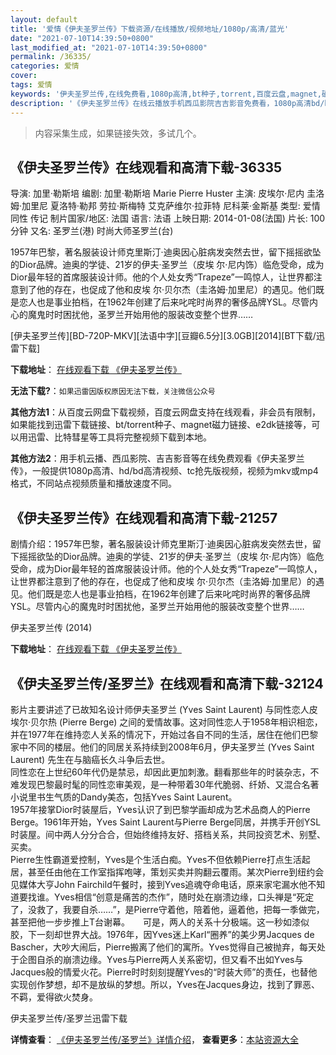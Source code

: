 ```yaml
---
layout: default
title: '爱情《伊夫圣罗兰传》下载资源/在线播放/视频地址/1080p/高清/蓝光'
date: "2021-07-10T14:39:50+0800"
last_modified_at: "2021-07-10T14:39:50+0800"
permalink: /36335/
categories: 爱情
cover:
tags: 爱情
keywords: '伊夫圣罗兰传,在线免费看,1080p高清,bt种子,torrent,百度云盘,magnet,磁力链,迅雷下载资源'
description: '《伊夫圣罗兰传》在线云播放手机西瓜影院吉吉影音免费看，1080p高清bd/hd未删减完整版和tc抢先枪版，mkv/mp4格式，附带bt/torrent种子、magnet/磁力链、百度云盘、网盘资源迅雷下载链接'
---
```


>内容采集生成，如果链接失效，多试几个。


## 《伊夫圣罗兰传》在线观看和高清下载-36335

导演: 加里·勒斯培 编剧: 加里·勒斯培 Marie Pierre Huster 主演: 皮埃尔·尼内 圭洛姆·加里尼 夏洛特·勒邦 劳拉·斯梅特 艾克萨维尔·拉菲特 尼科莱·金斯基 类型: 爱情 同性 传记 制片国家/地区: 法国 语言: 法语 上映日期: 2014-01-08(法国) 片长: 100分钟 又名: 圣罗兰(港) 时尚大师圣罗兰(台)

1957年巴黎，著名服装设计师克里斯汀·迪奥因心脏病发突然去世，留下摇摇欲坠的Dior品牌。迪奥的学徒、21岁的伊夫·圣罗兰（皮埃 尔·尼内饰）临危受命，成为Dior最年轻的首席服装设计师。他的个人处女秀“Trapeze”一鸣惊人，让世界都注意到了他的存在，也促成了他和皮埃 尔·贝尔杰（圭洛姆·加里尼）的遇见。他们既是恋人也是事业拍档，在1962年创建了后来叱咤时尚界的奢侈品牌YSL。尽管内心的魔鬼时时困扰他，圣罗兰开始用他的服装改变整个世界……


[伊夫圣罗兰传][BD-720P-MKV][法语中字][豆瓣6.5分][3.0GB][2014][BT下载/迅雷下载]

**下载地址**： [在线观看下载 《伊夫圣罗兰传》](https://www.btdx8.com/torrent/yves_saint_laurent_2014.html) 


**无法下载?**：`如果迅雷因版权原因无法下载，关注微信公众号 `

**其他方法1**：从百度云网盘下载视频，百度云网盘支持在线观看，非会员有限制，如果能找到迅雷下载链接、bt/torrent种子、magnet磁力链接、e2dk链接等，可以用迅雷、比特彗星等工具将完整视频下载到本地。

**其他方法2**：用手机云播、西瓜影院、吉吉影音等在线免费观看《伊夫圣罗兰传》，一般提供1080p高清、hd/bd高清视频、tc抢先版视频，视频为mkv或mp4格式，不同站点视频质量和播放速度不同。


## 《伊夫圣罗兰传》在线观看和高清下载-21257

剧情介绍：1957年巴黎，著名服装设计师克里斯汀·迪奥因心脏病发突然去世，留下摇摇欲坠的Dior品牌。迪奥的学徒、21岁的伊夫·圣罗兰（皮埃 尔·尼内饰）临危受命，成为Dior最年轻的首席服装设计师。他的个人处女秀“Trapeze”一鸣惊人，让世界都注意到了他的存在，也促成了他和皮埃 尔·贝尔杰（圭洛姆·加里尼）的遇见。他们既是恋人也是事业拍档，在1962年创建了后来叱咤时尚界的奢侈品牌YSL。尽管内心的魔鬼时时困扰他，圣罗兰开始用他的服装改变整个世界……


伊夫圣罗兰传 (2014)

**下载地址**： [在线观看下载 《伊夫圣罗兰传》](https://www.btbtdy.me/btdy/dy1377.html) 


## 《伊夫圣罗兰传/圣罗兰》在线观看和高清下载-32124

影片主要讲述了已故知名设计师伊夫圣罗兰 (Yves Saint Laurent) 与同性恋人皮埃尔·贝尔热 (Pierre Berge) 之间的爱情故事。这对同性恋人于1958年相识相恋，并在1977年在维持恋人关系的情况下，开始过各自不同的生活，居住在他们巴黎家中不同的楼层。他们的同居关系持续到2008年6月，伊夫圣罗兰 (Yves Saint Laurent) 先生在与脑癌长久斗争后去世。<br />同性恋在上世纪60年代仍是禁忌，却因此更加刺激。翻看那些年的时装杂志，不难发现巴黎最时髦的同性恋审美观，是一种带着30年代脆弱、纤娇、又混合名著小说里书生气质的Dandy美态，包括Yves Saint Laurent。<br />1957年接掌Dior时装屋后，Yves认识了到巴黎学画却成为艺术品商人的Pierre Berge。1961年开始，Yves Saint Laurent与Pierre Berge同居，并携手开创YSL时装屋。间中两人分分合合，但始终维持友好、搭档关系，共同投资艺术、别墅、买卖。<br />Pierre生性霸道爱控制，Yves是个生活白痴。Yves不但依赖Pierre打点生活起居，甚至任由他在工作室指挥咆哮，策划买卖并购翻云覆雨。某次Pierre到纽约会见媒体大亨John Fairchild午餐时，接到Yves追魂夺命电话，原来家宅漏水他不知道要找谁。Yves相信“创意是痛苦的杰作”，随时处在崩溃边缘，口头禅是“死定了，没救了，我要自杀……”，是Pierre守着他，陪着他，逼着他，把每一季做完，甚至把他一步步推上T台谢幕。　　可是，两人的关系十分极端。这一秒如漆似胶，下一刻却世界大战。1976年，因Yves迷上Karl“圈养”的美少男Jacques de Bascher，大吵大闹后，Pierre搬离了他们的寓所。Yves觉得自己被抛弃，每天处于企图自杀的崩溃边缘。Yves与Pierre两人关系密切，但又看不出如Yves与Jacques般的情爱火花。Pierre时时刻刻提醒Yves的&ldquo;时装大师”的责任，也替他实现创作梦想，却不是放纵的梦想。所以，Yves在Jacques身边，找到了罪恶、不羁，爱得欲火焚身。


伊夫圣罗兰传/圣罗兰迅雷下载

**详情查看**： [《伊夫圣罗兰传/圣罗兰》详情介绍](/movie/32124/)， **查看更多**：[本站资源大全](/movie/t/all/)

